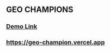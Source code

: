 ## GEO CHAMPIONS


### [Demo Link]([https://geo-champion.vercel.app)
### https://geo-champion.vercel.app
